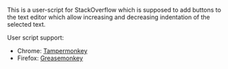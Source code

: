 This is a user-script for StackOverflow which is supposed to add buttons to the text editor which allow increasing and decreasing indentation of the selected text.

User script support:

- Chrome: [Tampermonkey](https://chrome.google.com/webstore/detail/tampermonkey/dhdgffkkebhmkfjojejmpbldmpobfkfo)
- Firefox: [Greasemonkey](https://addons.mozilla.org/en-US/firefox/addon/greasemonkey/)